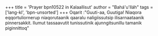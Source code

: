 +++
title = 'Prayer bpn10522 in Kalaallisut'
author = "Bahá'u'lláh"
tags = ['lang-kl', 'bpn-unsorted']
+++
Oqarit :"Guuti-aa, Guutiga! Niaqora eqqortuliornerup niaqorutaanik qaaralu
naligiissutsip ilisarnaataanik pinnersakkit. Ilumut tassaavutit tunissutinik
ajunngitsunillu tamanik piginnittoq"

